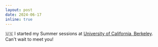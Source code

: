 ```yaml
---
layout: post
date: 2024-06-17
inline: true
---
```


🇺🇸 I started my Summer sessions at [University of California, Berkeley](https://www.berkeley.edu/). Can't wait to meet you!

